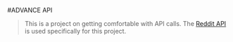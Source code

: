 #ADVANCE API
> This is a project on getting comfortable with API calls.
The [Reddit API](https://www.reddit.com/dev/api/ "Reddit API") is used specifically for this project.
